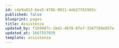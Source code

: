 ```yaml
---
id: c4e9a813-6ea5-478b-9011-4eb27f81983c
published: false
blueprint: pages
title: Assistenza
updated_by: f1b9007c-1bd1-46f8-87e7-3347789e057e
updated_at: 1667557039
template: assistenza
---
```

